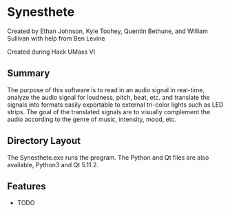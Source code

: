 # Synesthete
Created by Ethan Johnson, Kyle Toohey, Quentin Bethune, and William Sullivan with help from Ben Levine

Created during Hack UMass VI

## Summary
The purpose of this software is to read in an audio signal in real-time, analyze the audio signal for loudness, pitch, beat, etc. and translate the signals into formats easily exportable to external tri-color lights such as LED strips.  The goal of the translated signals are to visually complement the audio according to the genre of music, intensity, mood, etc.

## Directory Layout
The Synesthete.exe runs the program.  The Python and Qt files are also available, Python3 and Qt 5.11.2.

## Features
* TODO
